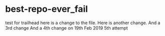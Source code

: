 # best-repo-ever_fail
test for trailhead
here is a change to the file.
Here is another change.
And a 3rd change
And a 4th change on 19th Feb 2019
5th attempt